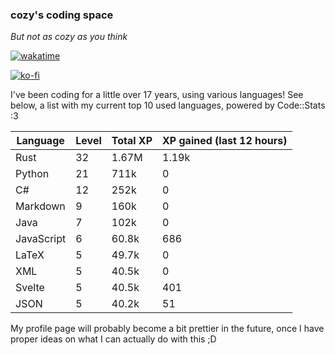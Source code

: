 ### cozy's coding space
*But not as cozy as you think*

[![wakatime](https://wakatime.com/badge/user/c0ba07bb-3421-41be-bd1a-d611e670f250.svg)](https://wakatime.com/@c0ba07bb-3421-41be-bd1a-d611e670f250)

[![ko-fi](https://ko-fi.com/img/githubbutton_sm.svg)](https://ko-fi.com/J3J75ITL4)

I've been coding for a little over 17 years, using various languages! See below, a list with my current top 10 used languages, powered by Code::Stats :3
    
| Language | Level | Total XP | XP gained (last 12 hours) |
| --- | --- | --- | --- |
| Rust | 32 | 1.67M | 1.19k |
| Python | 21 | 711k | 0 |
| C# | 12 | 252k | 0 |
| Markdown | 9 | 160k | 0 |
| Java | 7 | 102k | 0 |
| JavaScript | 6 | 60.8k | 686 |
| LaTeX | 5 | 49.7k | 0 |
| XML | 5 | 40.5k | 0 |
| Svelte | 5 | 40.5k | 401 |
| JSON | 5 | 40.2k | 51 |
    
My profile page will probably become a bit prettier in the future, once I have proper ideas on what I can actually do with this ;D